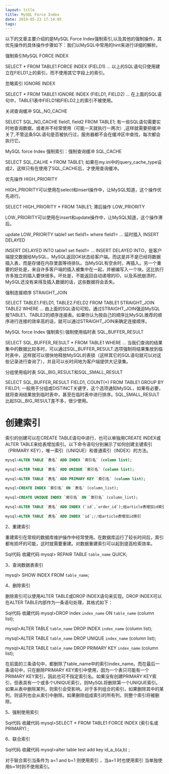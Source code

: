 ```yaml
---
layout: title
title: MySQL Force Index
date: 2019-05-23 17:14:05
tags:
---
```

以下的文章主要介绍的是MySQL Force Index强制索引,以及其他的强制操作，其优先操作的具体操作步骤如下：我们以MySQL中常用的hint来进行详细的解析。

<!--more-->

强制索引MySQL FORCE INDEX

SELECT * FROM TABLE1 FORCE INDEX (FIELD1) … 
以上的SQL语句只使用建立在FIELD1上的索引，而不使用其它字段上的索引。

忽略索引 IGNORE INDEX

SELECT * FROM TABLE1 IGNORE INDEX (FIELD1, FIELD2) … 
在上面的SQL语句中，TABLE1表中FIELD1和FIELD2上的索引不被使用。

关闭查询缓冲 SQL_NO_CACHE

SELECT SQL_NO_CACHE field1, field2 FROM TABLE1; 
有一些SQL语句需要实时地查询数据，或者并不经常使用（可能一天就执行一两次）,这样就需要把缓冲关了,不管这条SQL语句是否被执行过，服务器都不会在缓冲区中查找，每次都会执行它。

MySQL force Index 强制索引：强制查询缓冲 SQL_CACHE

SELECT SQL_CALHE * FROM TABLE1; 
如果在my.ini中的query_cache_type设成2，这样只有在使用了SQL_CACHE后，才使用查询缓冲。

优先操作 HIGH_PRIORITY

HIGH_PRIORITY可以使用在select和insert操作中，让MySQL知道，这个操作优先进行。

SELECT HIGH_PRIORITY * FROM TABLE1; 
滞后操作 LOW_PRIORITY

LOW_PRIORITY可以使用在insert和update操作中，让MySQL知道，这个操作滞后。

update LOW_PRIORITY table1 set field1= where field1= … 
延时插入 INSERT DELAYED

INSERT DELAYED INTO table1 set field1= … 
INSERT DELAYED INTO，是客户端提交数据给MySQL，MySQL返回OK状态给客户端。而这是并不是已经将数据插入表，而是存储在内存里面等待排队。当MySQL有空余时，再插入。另一个重要的好处是，来自许多客户端的插入被集中在一起，并被编写入一个块。这比执行许多独立的插入要快很多。坏处是，不能返回自动递增的ID，以及系统崩溃时，MySQL还没有来得及插入数据的话，这些数据将会丢失。

强制连接顺序 STRAIGHT_JOIN

SELECT TABLE1.FIELD1, TABLE2.FIELD2 FROM TABLE1 STRAIGHT_JOIN TABLE2 WHERE … 
由上面的SQL语句可知，通过STRAIGHT_JOIN强迫MySQL按TABLE1、TABLE2的顺序连接表。如果你认为按自己的顺序比MySQL推荐的顺序进行连接的效率高的话，就可以通过STRAIGHT_JOIN来确定连接顺序。

MySQL force Index 强制索引:强制使用临时表 SQL_BUFFER_RESULT

SELECT SQL_BUFFER_RESULT * FROM TABLE1 WHERE … 
当我们查询的结果集中的数据比较多时，可以通过SQL_BUFFER_RESULT.选项强制将结果集放到临时表中，这样就可以很快地释放MySQL的表锁（这样其它的SQL语句就可以对这些记录进行查询了），并且可以长时间地为客户端提供大记录集。

分组使用临时表 SQL_BIG_RESULT和SQL_SMALL_RESULT

SELECT SQL_BUFFER_RESULT FIELD1, COUNT(\*) FROM TABLE1 GROUP BY FIELD1; 
一般用于分组或DISTINCT关键字，这个选项通知MySQL，如果有必要，就将查询结果放到临时表中，甚至在临时表中进行排序。SQL_SMALL_RESULT比起SQL_BIG_RESULT差不多，很少使用。

# 创建索引 

索引的创建可以在CREATE TABLE语句中进行，也可以单独用CREATE INDEX或ALTER TABLE来给表增加索引。以下命令语句分别展示了如何创建主键索引（PRIMARY KEY），唯一索引（UNIQUE）和普通索引（INDEX）的方法。 

```sql
mysql>ALTER TABLE `表名` ADD INDEX `索引名` (column list);  
  
mysql>ALTER TABLE `表名` ADD UNIQUE `索引名` (column list);  
  
mysql>ALTER TABLE `表名` ADD PRIMARY KEY `索引名` (column list);  
  
mysql>CREATE INDEX `索引名` ON `表名` (column_list);  
  
mysql>CREATE UNIQUE INDEX `索引名` ON `索引名` (column_list);  
  
mysql>ALTER TABLE `表名` ADD INDEX (`id`,`order_id`);给article表增加id索引，order_id索引  
  
mysql>ALTER TABLE `表名` ADD INDEX `id`;//给article表增加id索引  
```


2、重建索引 

重建索引在常规的数据库维护操作中经常使用。在数据库运行了较长时间后，索引都有损坏的可能，这时就需要重建。对数据重建索引可以起到提高检索效率。 

Sql代码  收藏代码
mysql> REPAIR TABLE `table_name` QUICK;  


3、查询数据表索引 

mysql> SHOW INDEX FROM `table_name`; 

4、删除索引 

删除索引可以使用ALTER TABLE或DROP INDEX语句来实现。DROP INDEX可以在ALTER TABLE内部作为一条语句处理，其格式如下： 

Sql代码  收藏代码
mysql>DROP index `index_name` ON `table_name` (column list);  
  
mysql>ALTER TABLE `table_name` DROP INDEX `index_name` (column list);  
  
mysql>ALTER TABLE `table_name` DROP UNIQUE `index_name` (column list);  
  
mysql>ALTER TABLE `table_name` DROP PRIMARY KEY `index_name` (column list);  


在前面的三条语句中，都删除了table_name中的索引index_name。而在最后一条语句中，只在删除PRIMARY KEY索引中使用，因为一个表只可能有一个PRIMARY KEY索引，因此也可不指定索引名。如果没有创建PRIMARY KEY索引，但表具有一个或多个UNIQUE索引，则MySQL将删除第一个UNIQUE索引。如果从表中删除某列，则索引会受影响。对于多列组合的索引，如果删除其中的某列，则该列也会从索引中删除。如果删除组成索引的所有列，则整个索引将被删除。 

5、强制使用索引 

Sql代码  收藏代码
mysql>SELECT * FROM TABLE1 FORCE INDEX (索引名或PRIMARY) ;  


6、联合索引 

Sql代码  收藏代码
mysql>alter table test add key id_a_b(a,b) ;  


对于联合索引当条件为 a=1 and b=1 则使用索引 ，当a=1 时也使用索引 当单独使用b=1时则不使用索引。 